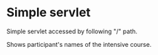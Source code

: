 # Simple servlet 

Simple servlet accessed by following "/" path.

Shows participant's names of the intensive course.